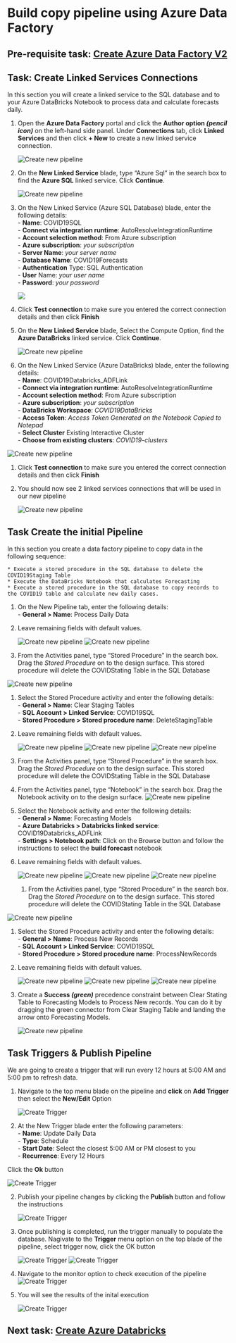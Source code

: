 # Build copy pipeline using Azure Data Factory

## Pre-requisite task: [Create Azure Data Factory V2](provision-azure-data-factory-v2.md)

## Task: Create Linked Services Connections

In this section you will create a linked service to the SQL database and to your Azure DataBricks Notebook to process data and calculate forecasts daily.

1. Open the **Azure Data Factory** portal and click the **Author option *(pencil icon)*** on the left-hand side panel. Under **Connections** tab, click **Linked Services** and then click **+ New** to create a new linked service connection.

    ![Create new pipeline](media/5.png)

1. On the **New Linked Service** blade, type “Azure Sql” in the search box to find the **Azure SQL** linked service. Click **Continue**.
    
    ![Create new pipeline](media/Pipeline/2.png)

1.	On the New Linked Service (Azure SQL Database) blade, enter the following details:
    <br>- **Name**: COVID19SQL
    <br>- **Connect via integration runtime**: AutoResolveIntegrationRuntime
    <br>- **Account selection method**: From Azure subscription
    <br>- **Azure subscription**: *your subscription*
    <br>- **Server Name**: *your server name*
    <br>- **Database Name**: COVID19Forecasts
    <br>- **Authentication** Type: SQL Authentication
    <br>- **User** Name: *your user name*
    <br>- **Password**: *your password*

    ![](media/Pipeline/3.png)

1.	Click **Test connection** to make sure you entered the correct connection details and then click **Finish**

1. On the **New Linked Service** blade, Select the Compute Option, find the **Azure DataBricks** linked service. Click **Continue**.

    ![Create new pipeline](media/Pipeline/4.png)

1. On the New Linked Service (Azure DataBricks) blade, enter the following details:
    <br>- **Name**: COVID19Databricks_ADFLink
    <br>- **Connect via integration runtime**: AutoResolveIntegrationRuntime
    <br>- **Account selection method**: From Azure subscription
    <br>- **Azure subscription**: *your subscription*
    <br>- **DataBricks Workspace**: *COVID19DataBricks*
    <br>- **Access Token**: *Access Token Generated on the Notebook Copied to Notepad*
    <br>- **Select Cluster** Existing Interactive Cluster 
    <br>- **Choose from existing clusters**: *COVID19-clusters*    

 ![Create new pipeline](media/Pipeline/5.png)

 1.	Click **Test connection** to make sure you entered the correct connection details and then click **Finish**

1. You should now see 2 linked services connections that will be used in our new pipeline

    ![Create new pipeline](media/Pipeline/6.png)
  

## Task Create the initial Pipeline

In this section you create a data factory pipeline to copy data in the following sequence:

    * Execute a stored procedure in the SQL database to delete the COVID19Staging Table
    * Execute the DataBricks Notebook that calculates Forecasting
    * Execute a stored procedure in the SQL database to copy records to the COVID19 table and calculate new daily cases.

1. On the New Pipeline tab, enter the following details:
    <br>- **General > Name**: Process Daily Data
1.	Leave remaining fields with default values.

    ![Create new pipeline](media/Pipeline/7.png)
    ![Create new pipeline](media/Pipeline/8.png)

1.	From the Activities panel, type “Stored Procedure” in the search box. Drag the *Stored Procedure* on to the design surface. This stored procedure will delete the COVIDStating Table in the SQL Database

  ![Create new pipeline](media/Pipeline/9.png)

1. Select the Stored Procedure activity and enter the following details:
    <br>- **General > Name**: Clear Staging Tables
    <br>- **SQL Account > Linked Service**: COVID19SQL
    <br>- **Stored Procedure > Stored procedure name**: DeleteStagingTable
   
1.	Leave remaining fields with default values.

    ![Create new pipeline](media/Pipeline/10.png)
    ![Create new pipeline](media/Pipeline/11.png)
    ![Create new pipeline](media/Pipeline/12.png)

1.	From the Activities panel, type “Stored Procedure” in the search box. Drag the *Stored Procedure* on to the design surface. This stored procedure will delete the COVIDStating Table in the SQL Database

1.	From the Activities panel, type “Notebook” in the search box. Drag the Notebook activity on to the design surface.
    ![Create new pipeline](media/Pipeline/13.png)

1.	Select the Notebook activity and enter the following details:
    <br>- **General > Name**: Forecasting Models
    <br>- **Azure Databricks > Databricks linked service**: COVID19Databricks_ADFLink
    <br>- **Settings > Notebook path**: Click on the Browse button and follow the instructions to select the **build forecast** notebook
    
1.	Leave remaining fields with default values.
    
    ![Create new pipeline](media/Pipeline/14.png)
    ![Create new pipeline](media/Pipeline/15.png)
    ![Create new pipeline](media/Pipeline/16.png)

    1.	From the Activities panel, type “Stored Procedure” in the search box. Drag the *Stored Procedure* on to the design surface. This stored procedure will delete the COVIDStating Table in the SQL Database

  ![Create new pipeline](media/Pipeline/17.png)

1. Select the Stored Procedure activity and enter the following details:
    <br>- **General > Name**: Process New Records
    <br>- **SQL Account > Linked Service**: COVID19SQL
    <br>- **Stored Procedure > Stored procedure name**: ProcessNewRecords

1.	Leave remaining fields with default values.

    ![Create new pipeline](media/Pipeline/18.png)
     ![Create new pipeline](media/Pipeline/11.png)
    ![Create new pipeline](media/Pipeline/19.png)

1.	Create a **Success *(green)*** precedence constraint between Clear Stating Table to  Forecasting Models to Process New records. You can do it by dragging the green connector from Clear Staging Table and landing the arrow onto Forecasting Models.    

    ![Create new pipeline](media/Pipeline/20.png)

## Task Triggers & Publish Pipeline

We are going to create a trigger that will run every 12 hours at 5:00 AM and 5:00 pm to refresh data.

1. Navigate to the top menu blade on the pipeline and **click** on **Add Trigger** then select the **New/Edit** Option

    ![Create Trigger](media/Pipeline/21.png)

1. At the New Trigger blade enter the following parameters:
    <br>- **Name**: Update Daily Data
    <br>- **Type**: Schedule
    <br>- **Start Date**: Select the closest 5:00 AM or PM closest to you
    <br>- **Recurrence**: Every 12 Hours

Click the **Ok** button

  ![Create Trigger](media/Pipeline/22.png)

2.	Publish your pipeline changes by clicking the **Publish** button and follow the instructions

    ![Create Trigger](media/Pipeline/30.png)

3. Once publishing is completed, run the trigger manually to populate the database. Nagivate to the **Trigger** menu option on the top blade of the pipeline, select trigger now, click the OK button

    ![Create Trigger](media/Pipeline/32.png)
    ![Create Trigger](media/Pipeline/33.png)

4. Navigate to the monitor option to check execution of the pipeline
    ![Create Trigger](media/Pipeline/34.png)

5. You will see the results of the inital execution

    ![Create Trigger](media/Pipeline/35.png)

## Next task: [Create Azure Databricks](../azure-databricks/provision-azure-databricks.md)
